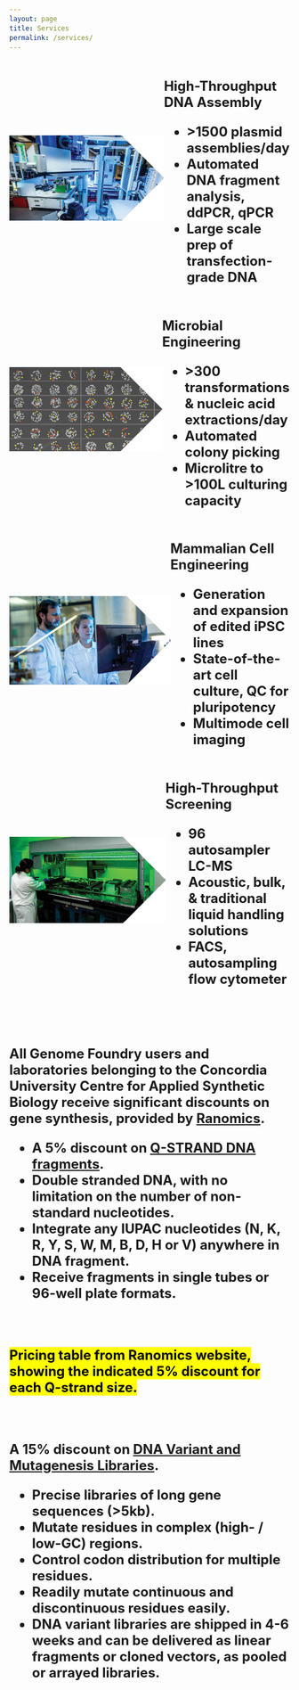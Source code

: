 ```yaml
---
layout: page
title: Services
permalink: /services/
---
```

<div class="row" style="display: flex; align-items: center; justify-content: center">
    <div class="col-6">
        <img src="/assets/images/services/1.webp" alt="Foundry Lab">
    </div>
    <div class="col-6">
        <h3 style="font-size:2.5vw; vertical-align: center">
            <strong>High-Throughput DNA Assembly</strong><br>
            <ul>
                <li>>1500 plasmid assemblies/day</li>
                <li>Automated DNA fragment analysis, ddPCR, qPCR</li>
                <li>Large scale prep of transfection-grade DNA</li>
            </ul>
        </h3>
    </div>
</div>
<div class="row" style="display: flex; align-items: center; justify-content: center">
    <div class="col-6">
        <img src="/assets/images/services/2.webp" alt="Foundry Lab">
    </div>
    <div class="col-6">
        <h3 style="font-size:2.5vw; vertical-align: center">
            <strong>Microbial Engineering</strong><br>
            <ul>
                <li>>300 transformations & nucleic acid extractions/day</li>
                <li>Automated colony picking</li>
                <li>Microlitre to >100L culturing capacity</li>
            </ul>
        </h3>
    </div>
</div>
<div class="row" style="display: flex; align-items: center; justify-content: center">
    <div class="col-6">
        <img src="/assets/images/services/3.webp" alt="Foundry Lab">
    </div>
    <div class="col-6">
        <h3 style="font-size:2.5vw; vertical-align: center">
            <strong>Mammalian Cell Engineering</strong><br>
            <ul>
                <li>Generation and expansion of edited iPSC lines</li>
                <li>State-of-the-art cell culture, QC for pluripotency</li>
                <li>Multimode cell imaging</li>
            </ul>
        </h3>
    </div>
</div>
<div class="row" style="display: flex; align-items: center; justify-content: center">
    <div class="col-6">
        <img src="/assets/images/services/4.webp" alt="Foundry Lab">
    </div>
    <div class="col-6">
        <h3 style="font-size:2.5vw; vertical-align: center">
            <strong>High-Throughput Screening</strong><br>
            <ul>
                <li>96 autosampler LC-MS</li>
                <li>Acoustic, bulk, & traditional liquid handling solutions</li>
                <li>FACS, autosampling flow cytometer</li>
            </ul>
        </h3>
    </div>
</div>
<div class="row">
    <h3 style="font-size:2.5vw; vertical-align: center; padding-top: 5vw; text-align: justify-all">
        All Genome Foundry users and laboratories belonging to the Concordia University Centre for Applied Synthetic Biology receive significant discounts on gene synthesis, provided by <a href="https://www.ranomics.com/">Ranomics</a>.<br>
        <ul>
            <li>A 5% discount on <a href="https://www.ranomics.com/q-strand">Q-STRAND DNA fragments</a>.</li>
            <li>Double stranded DNA, with no limitation on the number of non-standard nucleotides.</li>
            <li>Integrate any IUPAC nucleotides (N, K, R, Y, S, W, M, B, D, H or V) anywhere in DNA fragment.</li>
            <li>Receive fragments in single tubes or 96-well plate formats.</li>
        </ul>
    </h3>
    <h3 style="font-size:2.5vw; vertical-align: center; padding-top: 5vw; text-align: justify-all">
        <mark>Pricing table from Ranomics website, showing the indicated 5% discount for each Q-strand size.</mark><br>
    </h3>
    <h3 style="font-size:2.5vw; vertical-align: center; padding-top: 5vw; text-align: justify-all">
        A 15% discount on <a href="https://www.ranomics.com/variant-libraries">DNA Variant and Mutagenesis Libraries</a>.<br>
        <ul>
            <li>Precise libraries of long gene sequences (>5kb).</li>
            <li>Mutate residues in complex (high- / low-GC) regions.</li>
            <li>Control codon distribution for multiple residues.</li>
            <li>Readily mutate continuous and discontinuous residues easily.</li>
            <li>DNA variant libraries are shipped in 4-6 weeks and can be delivered as linear fragments or cloned vectors, as pooled or arrayed libraries.</li>
        </ul>
    </h3>
</div>
